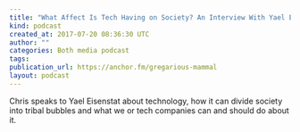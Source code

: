 ```yaml
---
title: "What Affect Is Tech Having on Society? An Interview With Yael Eisenstat"
kind: podcast
created_at: 2017-07-20 08:36:30 UTC
author: ""
categories: Both media podcast
tags: 
publication_url: https://anchor.fm/gregarious-mammal
layout: podcast
---
```

Chris speaks to Yael Eisenstat about technology, how it can divide society into tribal bubbles and what we or tech companies can and should do about it.